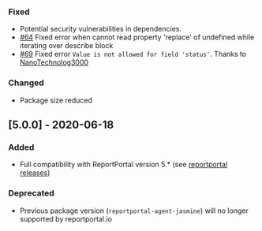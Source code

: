### Fixed
- Potential security vulnerabilities in dependencies.
- [#64](https://github.com/reportportal/agent-js-jasmine/issues/64) Fixed error when cannot read property 'replace' of undefined while iterating over describe block
- [#69](https://github.com/reportportal/agent-js-jasmine/issues/69) Fixed error `Value is not allowed for field 'status'`. Thanks to [NanoTechnolog3000](https://github.com/NanoTechnolog3000)

### Changed
- Package size reduced

## [5.0.0] - 2020-06-18
### Added
- Full compatibility with ReportPortal version 5.* (see [reportportal releases](https://github.com/reportportal/reportportal/releases))

### Deprecated
- Previous package version (`reportportal-agent-jasmine`) will no longer supported by reportportal.io

